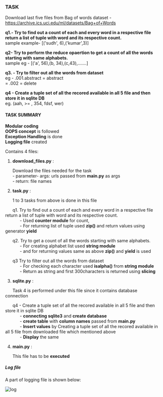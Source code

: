 
### TASK

Download last five files from Bag of words dataset - https://archive.ics.uci.edu/ml/datasets/Bag+of+Words

**q1.- Try to find out a count of each and every word in a respective file return a list of tuple with word and its respective count.** <br />
sample example- [('sudh', 6),('kumar',3)]

**q2- Try to perform the reduce opaertion to get a count of all the words starting with same alphabets.** <br />
sample eg - [('a', 56),(b, 34),(c,43),.......]

**q3. - Try to filter out all the words from dataset** <br />
eg - .001.abstract = abstract <br />
= .002 = delete

**q4 - Create a tuple set of all the recored available in all 5 file and then store it in sqlite DB** <br />
eg. (aah, >= , 354, fdsf, wer)

#### TASK SUMMARY

**Modular coding** <br />
**OOPS concept** is followed <br />
**Exception Handling** is done <br />
**Logging file** created <br />

Contains 4 files:


1. **download_files.py** : 

&nbsp; &nbsp; &nbsp; Download the files needed for the task <br />
  &nbsp; &nbsp; &nbsp; - parameter- args: urls passed from **main.py** as args <br />
  &nbsp; &nbsp; &nbsp; - return: file names


2. **task.py** :

&nbsp; &nbsp; &nbsp; 1 to 3 tasks from above is done in this file

&nbsp; &nbsp; &nbsp;  q1. Try to find out a count of each and every word in a respective file return a list of tuple with word and its respective count. <br />
&nbsp; &nbsp; &nbsp; &nbsp; &nbsp; &nbsp;  - Used **counter module** for count, <br />
&nbsp; &nbsp; &nbsp; &nbsp; &nbsp; &nbsp;  - For returning list of tuple used **zip()** and return values using generator **yield**
              
&nbsp; &nbsp; &nbsp;  q2. Try to get a count of all the words starting with same alphabets. <br />
&nbsp; &nbsp; &nbsp; &nbsp; &nbsp; &nbsp;  - For creating alphabet list used **string module** <br />
&nbsp; &nbsp; &nbsp; &nbsp; &nbsp; &nbsp;  - and for returning values same as above **zip()** and **yield** is used

&nbsp; &nbsp; &nbsp;  q3 Try to filter out all the words from dataset <br />
&nbsp; &nbsp; &nbsp; &nbsp; &nbsp; &nbsp;  - For checking each character used **isalpha()** from **string module** <br />
&nbsp; &nbsp; &nbsp; &nbsp; &nbsp; &nbsp;  - Return as string and first 300characters is returned using **slicing**


3. **sqlite.py** :


&nbsp; &nbsp; &nbsp; Task 4 is performed under this file since it contains database connection

&nbsp; &nbsp; &nbsp;  q4 - Create a tuple set of all the recored available in all 5 file and then store it in sqlite DB <br />
&nbsp; &nbsp; &nbsp; &nbsp; &nbsp; &nbsp;  - **connecting sqlite3** and **create database** <br />
&nbsp; &nbsp; &nbsp; &nbsp; &nbsp; &nbsp;  - **create table** with **column names** passed from **main.py** <br />
&nbsp; &nbsp; &nbsp; &nbsp; &nbsp; &nbsp;  - **Insert values** by Creating a tuple set of all the recored available in all 5 file from downloaded file which mentioned above <br />
&nbsp; &nbsp; &nbsp; &nbsp; &nbsp; &nbsp;  - **Display** the same


4. **main.py** :


&nbsp; &nbsp; &nbsp;  This file has to be **executed**


##### Log file

A part of logging file is shown below:

![log](https://user-images.githubusercontent.com/86779388/155570452-190afdb1-a042-4e9b-ae92-34a5c5ce7c16.jpg)
